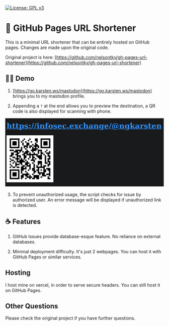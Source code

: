 [![License: GPL v3](https://img.shields.io/badge/License-GPLv3-blue.svg)](https://www.gnu.org/licenses/gpl-3.0)

# 🔗 GitHub Pages URL Shortener

This is a minimal URL shortener that can be entirely hosted on GitHub pages. Changes are made upon the original code.

Original project is here: [https://github.com/nelsontky/gh-pages-url-shortener](https://github.com/nelsontky/gh-pages-url-shortener)

## 👨‍🏫 Demo

1. [https://go.karsten.ws/mastodon](https://go.karsten.ws/mastodon) brings you to my mastodon profile.

2. Appending a `?` at the end allows you to preview the destination, a QR code is also displayed for scanning with phone.

![](/assets/feature1.png)

3. To prevent unauthorized usage, the script checks for issue by authorized user. An error message will be displayed if unauthorized link is detected.

## ☕️ Features

1. GitHub Issues provide database-esque feature. No reliance on external databases.

2. Minimal deployment difficulty. It's just 2 webpages. You can host it with GitHub Pages or similar services.

## Hosting
I host mine on vercel, in order to serve secure headers. You can still host it on GitHub Pages.

## Other Questions
Please check the original project if you have further questions.
